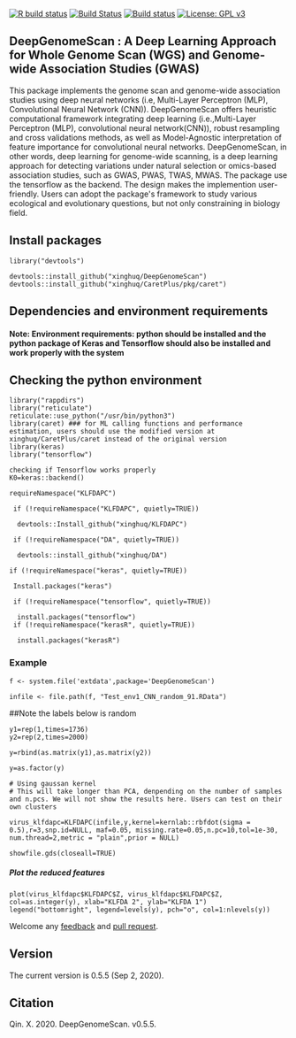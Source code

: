 [![R build status](https://https://github.com/xinghuq/DeepGenomeScan//workflows/R-CMD-check/badge.svg)](https://github.com/xinghuq/DeepGenomeScan/)
[![Build Status](https://travis-ci.com/xinghuq/DeepGenomeScan.svg?branch=master)](https://travis-ci.com/xinghuq/DeepGenomeScan/)
[![Build status](https://ci.appveyor.com/api/projects/status/hqpwmgfeuerel48l?svg=true)](https://ci.appveyor.com/xinghuq/DeepGenomeScan/)
[![License: GPL v3](https://img.shields.io/badge/License-GPLv3-blue.svg)](https://www.gnu.org/licenses/gpl-3.0)


## DeepGenomeScan : A Deep Learning Approach for Whole Genome Scan (WGS) and Genome-wide Association Studies (GWAS)

  This package implements the genome scan and genome-wide association studies using deep neural networks (i.e, Multi-Layer Perceptron (MLP), Convolutional Neural Network (CNN)). DeepGenomeScan offers heuristic computational framework integrating deep learning (i.e.,Multi-Layer Perceptron (MLP), convolutional neural network(CNN)), robust resampling and cross validations methods, as well as Model-Agnostic interpretation of feature importance for convolutional neural networks. DeepGenomeScan, in other words, deep learning for genome-wide scanning, is a deep learning approach for detecting variations under natural selection or omics-based association studies, such as GWAS, PWAS, TWAS, MWAS. The package use the tensorflow as the backend. The design makes the implemention user-friendly. Users can adopt the package's framework to study various ecological and evolutionary questions, but not only constraining in biology field.  

## Install packages
`````{r}
library("devtools")

devtools::install_github("xinghuq/DeepGenomeScan")
devtools::install_github("xinghuq/CaretPlus/pkg/caret")

``````
## Dependencies and environment requirements

#### Note: Environment requirements: python should be installed and the python package of Keras and Tensorflow should also be installed and work properly with the system

## Checking the python environment 
``````{r}
library("rappdirs")
library("reticulate")
reticulate::use_python("/usr/bin/python3")
library(caret) ### for ML calling functions and performance estimation, users should use the modified version at xinghuq/CaretPlus/caret instead of the original version
library(keras)  
library("tensorflow")

checking if Tensorflow works properly
K0=keras::backend()

``````
``````{r}
requireNamespace("KLFDAPC")

 if (!requireNamespace("KLFDAPC", quietly=TRUE))

  devtools::Install_github("xinghuq/KLFDAPC")
  
 if (!requireNamespace("DA", quietly=TRUE))
 
  devtools::install_github("xinghuq/DA")

if (!requireNamespace("keras", quietly=TRUE))

 Install.packages("keras")
  
 if (!requireNamespace("tensorflow", quietly=TRUE))
 
  install.packages("tensorflow")
 if (!requireNamespace("kerasR", quietly=TRUE))
 
  install.packages("kerasR")

``````
### Example

``````{r}
f <- system.file('extdata',package='DeepGenomeScan')

infile <- file.path(f, "Test_env1_CNN_random_91.RData")
``````
##Note the labels below is random
``````{r}
y1=rep(1,times=1736)
y2=rep(2,times=2000)

y=rbind(as.matrix(y1),as.matrix(y2))

y=as.factor(y)

``````
``````{r}
# Using gaussan kernel
# This will take longer than PCA, denpending on the number of samples and n.pcs. We will not show the results here. Users can test on their own clusters

virus_klfdapc=KLFDAPC(infile,y,kernel=kernlab::rbfdot(sigma = 0.5),r=3,snp.id=NULL, maf=0.05, missing.rate=0.05,n.pc=10,tol=1e-30, num.thread=2,metric = "plain",prior = NULL)

showfile.gds(closeall=TRUE)
``````
##### Plot the reduced features
``````{r}
plot(virus_klfdapc$KLFDAPC$Z, virus_klfdapc$KLFDAPC$Z, col=as.integer(y), xlab="KLFDA 2", ylab="KLFDA 1")
legend("bottomright", legend=levels(y), pch="o", col=1:nlevels(y))

``````
Welcome any [feedback](https://github.com/xinghuq/DeepGenomeScan/issues) and [pull request](https://github.com/xinghuq/DeepGenomeScan/pulls). 

## Version

The current version is 0.5.5 (Sep 2, 2020).

## Citation

Qin. X. 2020. DeepGenomeScan. v0.5.5.
